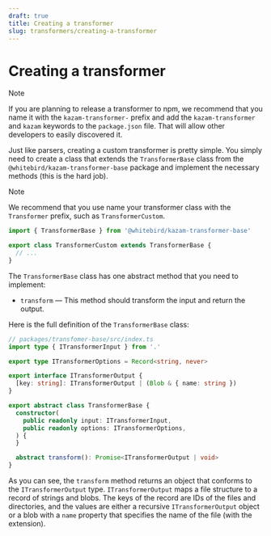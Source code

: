 ```yaml
---
draft: true
title: Creating a transformer
slug: transformers/creating-a-transformer
---
```


# Creating a transformer

> [!NOTE]
> If you are planning to release a transformer to npm, we recommend that you name it with the `kazam-transformer-` prefix and add the `kazam-transformer` and `kazam` keywords to the `package.json` file. That will allow other developers to easily discovered it.

Just like parsers, creating a custom transformer is pretty simple. You simply need to create a class that extends the `TransformerBase` class from the `@whitebird/kazam-transformer-base` package and implement the necessary methods (this is the hard job).

> [!NOTE]
> We recommend that you use name your transformer class with the `Transformer` prefix, such as `TransformerCustom`.

```ts
import { TransformerBase } from '@whitebird/kazam-transformer-base'

export class TransformerCustom extends TransformerBase {
  // ...
}
```

The `TransformerBase` class has one abstract method that you need to implement:

- `transform` — This method should transform the input and return the output.

Here is the full definition of the `TransformerBase` class:

```ts
// packages/transfomer-base/src/index.ts
import type { ITransformerInput } from '.'

export type ITransformerOptions = Record<string, never>

export interface ITransformerOutput {
  [key: string]: ITransformerOutput | (Blob & { name: string })
}

export abstract class TransformerBase {
  constructor(
    public readonly input: ITransformerInput,
    public readonly options: ITransformerOptions,
  ) {
  }

  abstract transform(): Promise<ITransformerOutput | void>
}
```

As you can see, the `transform` method returns an object that conforms to the `ITransformerOutput` type. `ITransformerOutput` maps a file structure to a record of strings and blobs. The keys of the record are IDs of the files and directories, and the values are either a recursive `ITransformerOutput` object or a blob with a `name` property that specifies the name of the file (with the extension).
